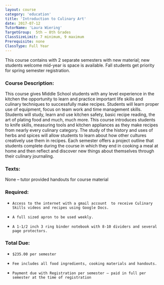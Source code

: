 ```yaml
---
layout: course
category: 'education'
title: 'Introduction to Culinary Art'
date: 2017-07-12
TutorName: 'Laura Wiering'
TargetGroup:  5th – 8th Grades
ClassSizeLimit: 7 minimum, 9 maximum
Prerequisite: none
ClassType: Full Year
---
```


This course contains with 2 separate semesters with new material; new students welcome mid-year is space is available.  Fall students get priority for spring semester registration.

### Course Description:
This course gives Middle School students with any level experience in the kitchen the opportunity to learn and practice important life skills and culinary techniques to successfully make recipes.  Students will learn proper use of equipment, focus on team work  and time management skills.  Students will study, learn and use kitchen safety, basic recipe reading, the art of plating food  and much, much more.  This course introduces students to knife skills,  measuring tools and kitchen appliances as they make recipes from nearly every culinary category.   The study of the history and uses  of herbs and spices will allow students to learn about how other cultures creatively use them in recipes.
Each semester offers a project outline that students complete during the course in which they end in cooking a meal at home and then  reflect and discover new things about  themselves through their culinary journaling.

### Texts:

None – tutor provided handouts for course material

### Required:

*     Access to the internet with a gmail account  to receive Culinary Skills videos and recipes using Google Docs.
*     A full sized apron to be used weekly.
*     A 1-1/2 inch 3 ring binder notebook with 8-10 dividers and several page protectors.

### Total Due:

*     $235.00 per semester
*     Fee includes all food ingredients, cooking materials and handouts.
*     Payment due with Registration per semester – paid in full per semester at the time of registration
